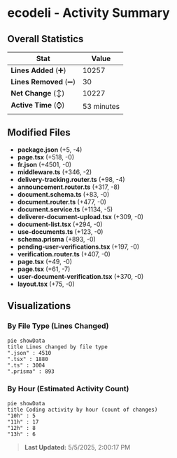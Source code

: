 # ecodeli - Activity Summary 

## Overall Statistics

| Stat                   | Value                                                             |
| ---------------------- | ----------------------------------------------------------------- |
| **Lines Added** (➕)   | 10257                                          |
| **Lines Removed** (➖) | 30                                        |
| **Net Change** (↕)    | 10227                |
| **Active Time** (⌚)   | 53 minutes |


## Modified Files
- **package.json** (+5, -4)
- **page.tsx** (+518, -0)
- **fr.json** (+4501, -0)
- **middleware.ts** (+346, -2)
- **delivery-tracking.router.ts** (+98, -4)
- **announcement.router.ts** (+317, -8)
- **document.schema.ts** (+83, -0)
- **document.router.ts** (+477, -0)
- **document.service.ts** (+1134, -5)
- **deliverer-document-upload.tsx** (+309, -0)
- **document-list.tsx** (+294, -0)
- **use-documents.ts** (+123, -0)
- **schema.prisma** (+893, -0)
- **pending-user-verifications.tsx** (+197, -0)
- **verification.router.ts** (+407, -0)
- **page.tsx** (+49, -0)
- **page.tsx** (+61, -7)
- **user-document-verification.tsx** (+370, -0)
- **layout.tsx** (+75, -0)

## Visualizations

### By File Type (Lines Changed)

```mermaid
pie showData
title Lines changed by file type
".json" : 4510
".tsx" : 1880
".ts" : 3004
".prisma" : 893
```

### By Hour (Estimated Activity Count)

```mermaid
pie showData
title Coding activity by hour (count of changes)
"10h" : 5
"11h" : 17
"12h" : 8
"13h" : 6
```


> **Last Updated:** 5/5/2025, 2:00:17 PM